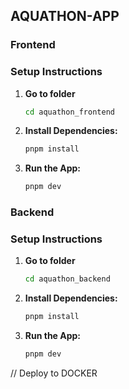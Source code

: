 ## AQUATHON-APP

### Frontend

### Setup Instructions
1. **Go to folder**
     ```sh
    cd aquathon_frontend
    ```
2. **Install Dependencies:**
    ```sh
    pnpm install
    ```

4. **Run the App:**
    ```sh
    pnpm dev
    ```

### Backend
### Setup Instructions
1. **Go to folder**
     ```sh
    cd aquathon_backend
    ```
2. **Install Dependencies:**
    ```sh
    pnpm install
    ```

4. **Run the App:**
    ```sh
    pnpm dev
    ```

// Deploy to DOCKER

